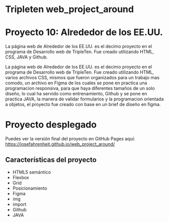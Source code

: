 # Tripleten web_project_around

# Proyecto 10: Alrededor de los EE.UU.

La página web de Alrededor de los EE.UU. es el decimo proyecto en el programa de Desarrollo web de TripleTen. Fue creado utilizando HTML, CSS, JAVA y Github.

La página web de Alrededor de los EE.UU. es el decimo proyecto en el programa de Desarrollo web de TripleTen. Fue creado utilizando HTML, varios archivos CSS, mismos que fueron organizados para un trabajo mas comodo, un archivo en Figma de los cuales se pone en practica una programacion responsiva, para que haya diferentes tamaños de un solo diseño, lo cual ha servido como entrenamiento, Github y se pone en practica JAVA, la manera de validar formularios y la programacion orientada a objetos, el proyecto fue creado con base en un brief de diseño en figma.

# Proyecto desplegado

Puedes ver la versión final del proyecto en GitHub Pages aquí:
https://josefahrenheit.github.io/web_project_around/

## Características del proyecto

- HTML5 semántico
- Flexbox
- Grid
- Posicionamiento
- Figma
- img
- import
- Github
- JAVA
